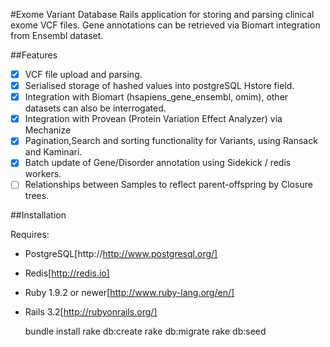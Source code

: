 #Exome Variant Database
Rails application for storing and parsing clinical exome VCF files.
Gene annotations can be retrieved via Biomart integration from Ensembl dataset.

##Features

- [x] VCF file upload and parsing.
- [x] Serialised storage of hashed values into postgreSQL Hstore field.
- [x] Integration with Biomart (hsapiens_gene_ensembl, omim), other datasets can also be interrogated.
- [x] Integration with Provean (Protein Variation Effect Analyzer) via Mechanize
- [x] Pagination,Search and sorting functionality for Variants, using Ransack and Kaminari.
- [x] Batch update of Gene/Disorder annotation using Sidekick / redis workers.
- [ ] Relationships between Samples to reflect parent-offspring by Closure trees.

##Installation

Requires: 
 * PostgreSQL[http://http://www.postgresql.org/]
 * Redis[http://redis.io]
 * Ruby 1.9.2 or newer[http://www.ruby-lang.org/en/]
 * Rails 3.2[http://rubyonrails.org/]

	bundle install
	rake db:create
	rake db:migrate
	rake db:seed
